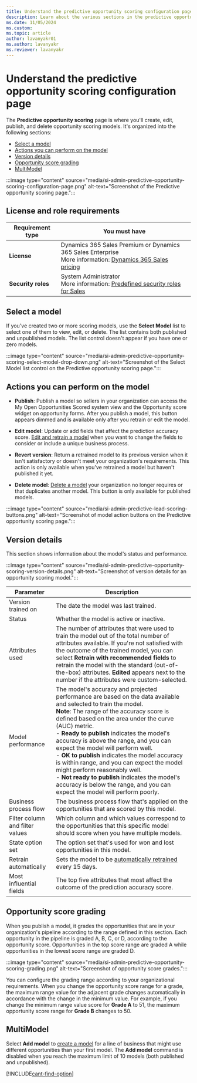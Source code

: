 ```yaml
---
title: Understand the predictive opportunity scoring configuration page
description: Learn about the various sections in the predictive opportunity scoring configuration page in Dynamics 365 Sales.
ms.date: 11/05/2024
ms.custom: 
ms.topic: article
author: lavanyakr01
ms.author: lavanyakr
ms.reviewer: lavanyakr
---
```


# Understand the predictive opportunity scoring configuration page  

The **Predictive opportunity scoring** page is where you'll create, edit, publish, and delete opportunity scoring models. It's organized into the following sections:

- [Select a model](#select-a-model)
- [Actions you can perform on the model](#actions-you-can-perform-on-the-model)
- [Version details](#version-details)
- [Opportunity score grading](#opportunity-score-grading)
- [MultiModel](#multimodel)

:::image type="content" source="media/si-admin-predictive-opportunity-scoring-configuration-page.png" alt-text="Screenshot of the Predictive opportunity scoring page.":::

## License and role requirements

| Requirement type | You must have |
|-----------------------|---------|
| **License** | Dynamics 365 Sales Premium or Dynamics 365 Sales Enterprise<br>More information: [Dynamics 365 Sales pricing](https://dynamics.microsoft.com/sales/pricing/) |
| **Security roles** | System Administrator<br>More information: [Predefined security roles for Sales](security-roles-for-sales.md) |

## Select a model

If you've created two or more scoring models, use the **Select Model** list to select one of them to view, edit, or delete. The list contains both published and unpublished models. The list control doesn't appear if you have one or zero models.

:::image type="content" source="media/si-admin-predictive-opportunity-scoring-select-model-drop-down.png" alt-text="Screenshot of the Select Model list control on the Predictive opportunity scoring page.":::

## Actions you can perform on the model

- **Publish**: Publish a model so sellers in your organization can access the My Open Opportunities Scored system view and the Opportunity score widget on opportunity forms. After you publish a model, this button appears dimmed and is available only after you retrain or edit the model.

- **Edit model**: Update or add fields that affect the prediction accuracy score. [Edit and retrain a model](pos-edit-and-retrain-model.md#edit-and-retrain-an-opportunity-scoring-model) when you want to change the fields to consider or include a unique business process.

- **Revert version**: Return a retrained model to its previous version when it isn't satisfactory or doesn't meet your organization's requirements. This action is only available when you've retrained a model but haven't published it yet.

- **Delete model**: [Delete a model](pos-duplicate-models.md#delete-a-model) your organization no longer requires or that duplicates another model. This button is only available for published models.

:::image type="content" source="media/si-admin-predictive-lead-scoring-buttons.png" alt-text="Screenshot of model action buttons on the Predictive opportunity scoring page.":::

## Version details

This section shows information about the model's status and performance.

:::image type="content" source="media/si-admin-predictive-opportunity-scoring-version-details.png" alt-text="Screenshot of version details for an opportunity scoring model.":::

| Parameter | Description |
|-----------|-------------|
| Version trained on | The date the model was last trained. |
| Status | Whether the model is active or inactive. |
| Attributes used | The number of attributes that were used to train the model out of the total number of attributes available. If you're not satisfied with the outcome of the trained model, you can select **Retrain with recommended fields** to retrain the model with the standard (out-of-the-box) attributes. **Edited** appears next to the number if the attributes were custom-selected. |
| Model performance | The model's accuracy and projected performance are based on the data available and selected to train the model.<br>**Note**: The range of the accuracy score is defined based on the area under the curve (AUC) metric.<br>- **Ready to publish** indicates the model's accuracy is above the range, and you can expect the model will perform well.<br>- **OK to publish** indicates the model accuracy is within range, and you can expect the model might perform reasonably well.<br>- **Not ready to publish** indicates the model's accuracy is below the range, and you can expect the model will perform poorly. |
| Business process flow | The business process flow that's applied on the opportunities that are scored by this model. |
| Filter column and filter values | Which column and which values correspond to the opportunities that this specific model should score when you have multiple models. |
| State option set | The option set that's used for won and lost opportunities in this model. |
| Retrain automatically | Sets the model to be [automatically retrained](pls-edit-and-retrain-model.md#automatic-retraining) every 15 days. |
| Most influential fields | The top five attributes that most affect the outcome of the prediction accuracy score. |

## Opportunity score grading

When you publish a model, it grades the opportunities that are in your organization's pipeline according to the range defined in this section. Each opportunity in the pipeline is graded A, B, C, or D, according to the opportunity score. Opportunities in the top score range are graded A while opportunities in the lowest score range are graded D.

:::image type="content" source="media/si-admin-predictive-opportunity-scoring-grading.png" alt-text="Screenshot of opportunity score grades.":::

You can configure the grading range according to your organizational requirements. When you change the opportunity score range for a grade, the maximum range value for the adjacent grade changes automatically in accordance with the change in the minimum value. For example, if you change the minimum range value score for **Grade A** to 51, the maximum opportunity score range for **Grade B** changes to 50.

## MultiModel

Select **Add model** to [create a model](configure-predictive-opportunity-scoring.md#add-a-model) for a line of business that might use different opportunities than your first model. The **Add model** command is disabled when you reach the maximum limit of 10 models (both published and unpublished).

[!INCLUDE[cant-find-option](../includes/cant-find-option.md)]
